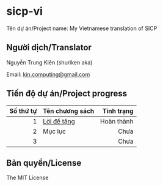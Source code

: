 # sicp-vi
Tên dự án/Project name: My Vietnamese translation of SICP

Người dịch/Translator
--------------------
Nguyễn Trung Kiên (shuriken aka)

Email: kin.computing@gmail.com

Tiến độ dự án/Project progress
------------------------------
| Số thứ tự     | Tên chương sách | Tình trạng  |
| -------------:|-----------------|------------:|
| 1             | [Lời đề tặng](https://github.com/shuriken-aka/sicp-vi/blob/master/1.loi_de_tang.md) | Hoàn thành |
| 2             | Mục lục         | Chưa |
| 3             |                 | Chưa |

Bản quyền/License
-----------------
The MIT License
